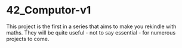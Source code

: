 # 42_Computor-v1
 This project is the first in a series that aims to make you rekindle with maths. They will be quite useful - not to say essential - for numerous projects to come.
